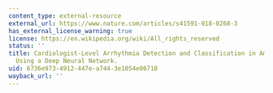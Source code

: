 ```yaml
---
content_type: external-resource
external_url: https://www.nature.com/articles/s41591-018-0268-3
has_external_license_warning: true
license: https://en.wikipedia.org/wiki/All_rights_reserved
status: ''
title: Cardiologist-Level Arrhythmia Detection and Classification in Ambulatory Electrocardiograms
  Using a Deep Neural Network.
uid: 6736e973-4912-447e-a744-3e1054e06718
wayback_url: ''
---
```

